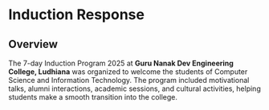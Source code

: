# Induction Response

## Overview
The 7-day Induction Program 2025 at **Guru Nanak Dev Engineering College, Ludhiana** was organized to welcome the students of Computer Science and Information Technology. The program included motivational talks, alumni interactions, academic sessions, and cultural activities, helping students make a smooth transition into the college.
